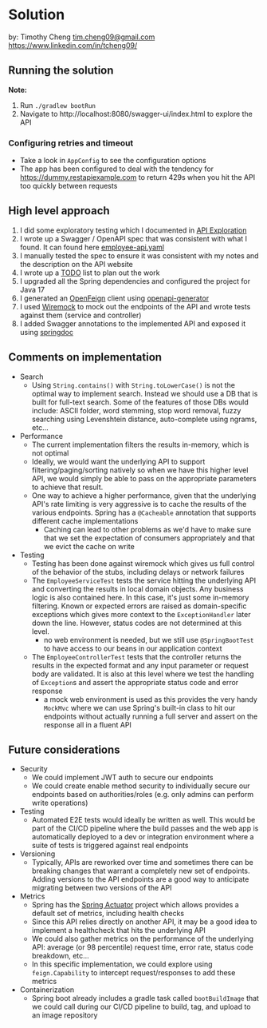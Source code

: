 # Solution

by: Timothy Cheng tim.cheng09@gmail.com https://www.linkedin.com/in/tcheng09/

## Running the solution

**Note:**

1. Run `./gradlew bootRun`
2. Navigate to http://localhost:8080/swagger-ui/index.html to explore the API

### Configuring retries and timeout

- Take a look in `AppConfig` to see the configuration options
- The app has been configured to deal with the tendency for https://dummy.restapiexample.com to return 429s when 
  you hit the API too quickly between requests

## High level approach

1. I did some exploratory testing which I documented in [API Exploration](Notes/API%20Exploration.md)
2. I wrote up a Swagger / OpenAPI spec that was consistent with what I found. It can found here [employee-api.yaml](specs/employee-api.yaml)
3. I manually tested the spec to ensure it was consistent with my notes and the description on the API website 
4. I wrote up a [TODO](Notes/TODO.md) list to plan out the work
5. I upgraded all the Spring dependencies and configured the project for Java 17
6. I generated an [OpenFeign](https://github.com/OpenFeign/feign) client using [openapi-generator](https://github.com/OpenAPITools/openapi-generator)
7. I used [Wiremock](https://wiremock.org/) to mock out the endpoints of the API and wrote tests against them (service and controller)
8. I added Swagger annotations to the implemented API and exposed it using [springdoc](https://springdoc.org/)

## Comments on implementation

- Search
  - Using `String.contains()` with `String.toLowerCase()` is not the optimal way to implement search. Instead we should use
    a DB that is built for full-text search. Some of the features of those DBs would include: ASCII folder, word stemming,
    stop word removal, fuzzy searching using Levenshtein distance, auto-complete using ngrams, etc...
- Performance
  - The current implementation filters the results in-memory, which is not optimal
  - Ideally, we would want the underlying API to support filtering/paging/sorting natively so when we have this 
    higher level API, we would simply be able to pass on the appropriate parameters to achieve that result. 
  - One way to achieve a higher performance, given that the underlying API's rate limiting is very aggressive is to 
    cache the results of the various endpoints. Spring has a `@Cacheable` annotation that supports different cache implementations
    - Caching can lead to other problems as we'd have to make sure that we set the expectation of consumers appropriately and that 
      we evict the cache on write
- Testing
  - Testing has been done against wiremock which gives us full control of the behavior of the stubs, including delays or network failures
  - The `EmployeeServiceTest` tests the service hitting the underlying API and converting the results in local domain objects. Any business
    logic is also contained here. In this case, it's just some in-memory filtering. Known or expected errors are raised as domain-specific 
    exceptions which gives more context to the `ExceptionHandler` later down the line. However, status codes are not determined at this level.
    - no web environment is needed, but we still use `@SpringBootTest` to have access to our beans in our application context
  - The `EmployeeControllerTest` tests that the controller returns the results in the expected format and any input parameter or request
    body are validated. It is also at this level where we test the handling of `Exception`s and assert the appropriate status code and error response
    - a mock web environment is used as this provides the very handy `MockMvc` where we can use Spring's built-in class to hit our endpoints
      without actually running a full server and assert on the response all in a fluent API

## Future considerations

- Security
  - We could implement JWT auth to secure our endpoints
  - We could create enable method security to individually secure our endpoints based on authorities/roles (e.g. only admins can perform write operations)
- Testing
  - Automated E2E tests would ideally be written as well. This would be part of the CI/CD pipeline where the build passes and the web app is
    automatically deployed to a dev or integration environment where a suite of tests is triggered against real endpoints
- Versioning
  - Typically, APIs are reworked over time and sometimes there can be breaking changes that warrant a completely new set of endpoints.
    Adding versions to the API endpoints are a good way to anticipate migrating between two versions of the API
- Metrics
  - Spring has the [Spring Actuator](https://docs.spring.io/spring-boot/docs/current/reference/html/actuator.html) project which allows
    provides a default set of metrics, including health checks
  - Since this API relies directly on another API, it may be a good idea to implement a healthcheck that hits the underlying API
  - We could also gather metrics on the performance of the underlying API: average (or 98 percentile) request time, error rate, status code breakdown, etc...
  - In this specific implementation, we could explore using `feign.Capability` to intercept request/responses to add these metrics
- Containerization
  - Spring boot already includes a gradle task called `bootBuildImage` that we could call during our CI/CD pipeline to build, tag, and upload to an image repository